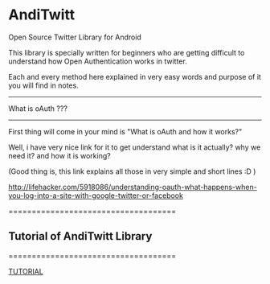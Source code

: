 AndiTwitt
=========

Open Source Twitter Library for Android

This library is specially written for beginners who are getting difficult to understand how Open Authentication works in twitter.

Each and every method here explained in very easy words and purpose of it you will find in notes.

______________________________

What is oAuth ???
______________________________

First thing will come in your mind is "What is oAuth and how it works?"

Well, i have very nice link for it to get understand what is it actually? why we need it? and how it is working?

(Good thing is, this link explains all those in very simple and short lines :D )

http://lifehacker.com/5918086/understanding-oauth-what-happens-when-you-log-into-a-site-with-google-twitter-or-facebook


====================================

<h2>Tutorial of AndiTwitt Library</h2>
====================================

<a href="http://ripal-tamboli.in/twitter/anditwitt/" target="_blank"> TUTORIAL </a>
